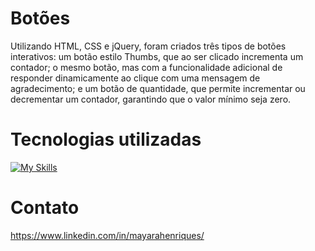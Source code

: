 # Botões

Utilizando HTML, CSS e jQuery, foram criados três tipos de botões interativos: um botão estilo Thumbs, que ao ser clicado incrementa um contador; o mesmo botão, 
mas com a funcionalidade adicional de responder dinamicamente ao clique com uma mensagem de agradecimento; e um botão de quantidade, que permite incrementar ou decrementar um contador, garantindo que o valor mínimo seja zero.


# Tecnologias utilizadas

[![My Skills](https://skillicons.dev/icons?i=html,css,jquery)](https://skillicons.dev)

# Contato

https://www.linkedin.com/in/mayarahenriques/
